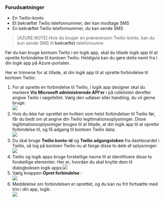 ### <a name="prerequisites"></a>Forudsætninger
- En Twilio-konto
- Et bekræftet Twilio telefonnummer, der kan modtage SMS
- En bekræftet Twilio telefonnummer, du kan sende SMS

>[AZURE.NOTE] Hvis du bruger en prøveversion Twilio-konto, kan du kun sende SMS til **bekræftet** telefonnumre.  

Før du kan bruge kontoen Twilio i en logik app, skal du tillade logik app til at oprette forbindelse til kontoen Twilio. Heldigvis kan du gøre dette nemt fra i din logik app på Azure-portalen. 

Her er trinnene for at tillade, at din logik app til at oprette forbindelse til kontoen Twilio:

1. For at oprette en forbindelse til Twilio, i logik app designer skal du markere **Vis Microsoft administrerede API'er** i på rullelisten derefter angive *Twilio* i søgefeltet. Vælg den udløser eller handling, du vil gerne bruge:  
  ![](./media/connectors-create-api-twilio/twilio-0.png)
2. Hvis du ikke har oprettet en hvilken som helst forbindelser til Twilio før, får du bedt om at angive din Twilio legitimationsoplysninger. Disse legitimationsoplysninger bruges til at tillade, at din logik app til at oprette forbindelse til, og få adgang til kontoen Twilio data:  
  ![](./media/connectors-create-api-twilio/twilio-1.png)  
3. Du skal bruge **Twilio konto-id** og **Twilio adgangstoken** fra dashboardet i Twilio, så log på kontoen Twilio nu at fange disse to dele af oplysninger:  
  ![](./media/connectors-create-api-twilio/twilio-2.png)  
4. Twilio og logik apps bruge forskellige navne til at identificere disse to forskellige elementer. Her er, hvordan du skal knytte dem til dialogboksen logik apps:![](./media/connectors-create-api-twilio/twilio-3.png)  
5. Vælg knappen **Opret forbindelse** :  
  ![](./media/connectors-create-api-twilio/twilio-4.png)
6. Meddelelse om forbindelsen er oprettet, og du kan nu frit fortsætte med trin i din app, logik:  
  ![](./media/connectors-create-api-twilio/twilio-5.png)